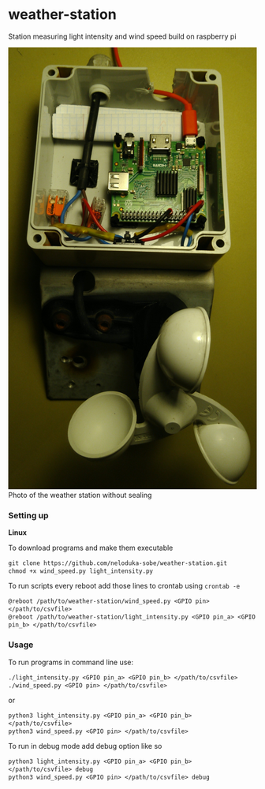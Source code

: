 # weather-station
Station measuring light intensity and wind speed build on raspberry pi

![Photo of the weather station without sealing](https://github.com/neloduka-sobe/weather-station/blob/main/photo.jpg?raw=true)
Photo of the weather station without sealing

### Setting up
**Linux**

To download programs and make them executable 
```
git clone https://github.com/neloduka-sobe/weather-station.git
chmod +x wind_speed.py light_intensity.py
```
To run scripts every reboot add those lines to crontab using `crontab -e`
```
@reboot /path/to/weather-station/wind_speed.py <GPIO pin> </path/to/csvfile>
@reboot /path/to/weather-station/light_intensity.py <GPIO pin_a> <GPIO pin_b> </path/to/csvfile>
```

### Usage
To run programs in command line use:
```
./light_intensity.py <GPIO pin_a> <GPIO pin_b> </path/to/csvfile>
./wind_speed.py <GPIO pin> </path/to/csvfile>
```
or
```
python3 light_intensity.py <GPIO pin_a> <GPIO pin_b> </path/to/csvfile>
python3 wind_speed.py <GPIO pin> </path/to/csvfile>
```
To  run in debug mode add debug option like so
```
python3 light_intensity.py <GPIO pin_a> <GPIO pin_b> </path/to/csvfile> debug
python3 wind_speed.py <GPIO pin> </path/to/csvfile> debug
```
